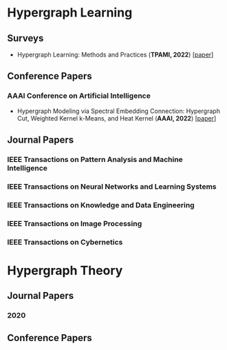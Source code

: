 # Hypergraph Learning

## Surveys
- <a name="todo"></a> Hypergraph Learning: Methods and Practices (**TPAMI, 2022**) [[paper](https://ieeexplore.ieee.org/abstract/document/9264674)]

## Conference Papers

### AAAI Conference on Artificial Intelligence
- <a name="todo"></a> Hypergraph Modeling via Spectral Embedding Connection: Hypergraph Cut, Weighted Kernel k-Means, and Heat Kernel (**AAAI, 2022**) [[paper](https://ojs.aaai.org/index.php/AAAI/article/view/20787)]
## Journal Papers

### IEEE Transactions on Pattern Analysis and Machine Intelligence

### IEEE Transactions on Neural Networks and Learning Systems

### IEEE Transactions on Knowledge and Data Engineering

### IEEE Transactions on Image Processing

### IEEE Transactions on Cybernetics



# Hypergraph Theory

## Journal Papers

### 2020

## Conference Papers
